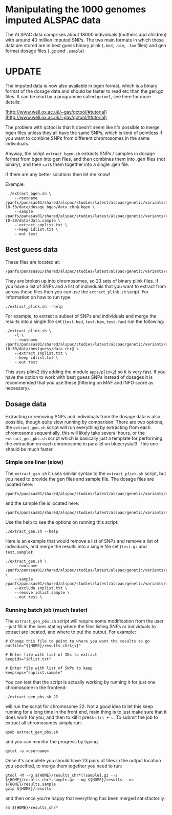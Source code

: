 # Manipulating the 1000 genomes imputed ALSPAC data

The ALSPAC data comprises about 18000 individuals (mothers and children) with around 40 million imputed SNPs. The two main formats in which these data are stored are in best guess binary plink (`.bed`, `.bim`, `.fam` files) and gen format dosage files (`.gz` and `.sample`)


# UPDATE

The imputed data is now also available in bgen format, which is a binary format of the dosage data and should be faster to read etc than the gen.gz files. It can be read by a programme called `qctool`, see here for more details:

[http://www.well.ox.ac.uk/~gav/qctool/#tutorial](http://www.well.ox.ac.uk/~gav/qctool/#tutorial)

The problem with qctool is that it doesn't seem like it's possible to merge bgen files unless they all have the same SNPs, which is kind of pointless if you want to combine SNPs from different chromosomes in the same individuals.

Anyway, the script `extract_bgen.sh` extracts SNPs / samples in dosage format from bgen into gen files, and then combines them into .gen files (not binary), and then `cat`s them together into a single .gen file.

If there are any better solutions then let me know!

Example:

```
 ./extract_bgen.sh \
 	--rootname /panfs/panasas01/shared/alspac/studies/latest/alspac/genetic/variants/arrays/gwas/imputed/1000genomes/released/2015-10-30/data/dosage_bgen/data_chr@.bgen \
 	--sample /panfs/panasas01/shared/alspac/studies/latest/alspac/genetic/variants/arrays/gwas/imputed/1000genomes/released/2015-10-30/data/data.sample \
 	--extract snplist.txt \
 	--keep idlist.txt \
 	--out test
```


## Best guess data

These files are located at:

	/panfs/panasas01/shared/alspac/studies/latest/alspac/genetic/variants/arrays/gwas/imputed/1000genomes/released/27Feb2015/data/genotypes/bestguess/

They are broken up into chromosomes, so 23 sets of binary plink files. If you have a list of SNPs and a list of individuals that you want to extract from across these files then you can use the `extract_plink.sh` script. For information on how to run type

	./extract_plink.sh --help

For example, to extract a subset of SNPs and individuals and merge the results into a single file set (`test.bed`, `test.bim`, `test.fam`) run the following:

	./extract_plink.sh \
		-l \
		--rootname /panfs/panasas01/shared/alspac/studies/latest/alspac/genetic/variants/arrays/gwas/imputed/1000genomes/released/2015-10-30/data/bestguess/data_chr@ \
		--extract snplist.txt \
		--keep idlist.txt \
		--out test

This uses plink2 (by adding the module `apps/plink2`) so it is very fast. If you have the option to work with best guess SNPs instead of dosages it is recommended that you use these (filtering on MAF and INFO score as necessary).


## Dosage data

Extracting or removing SNPs and individuals from the dosage data is also possible, though quite slow running by comparison. There are two options, the `extract_gen.sh` script will run everything by extracting from each chromosome sequentially, this will likely take several hours, or the `extract_gen_pbs.sh` script which is basically just a template for performing the extraction on each chromosome in parallel on bluecrystal3. This one should be much faster.


### Simple one liner (slow)

The `extract_gen.sh` it uses similar syntax to the `extract_plink.sh` script, but you need to provide the gen files and sample file. The dosage files are located here:

	/panfs/panasas01/shared/alspac/studies/latest/alspac/genetic/variants/arrays/gwas/imputed/1000genomes/released/27Feb2015/data/genotypes/dosage/

and the sample file is located here:

	/panfs/panasas01/shared/alspac/studies/latest/alspac/genetic/variants/arrays/gwas/imputed/1000genomes/released/27Feb2015/data/data.sample

Use the help to see the options on running this script:

	./extract_gen.sh --help

Here is an example that would remove a list of SNPs and remove a list of individuals, and merge the results into a single file set (`test.gz` and `test.sample`):

	./extract_gen.sh \
		--rootname /panfs/panasas01/shared/alspac/studies/latest/alspac/genetic/variants/arrays/gwas/imputed/1000genomes/released/27Feb2015/data/genotypes/dosage/data_chr@.gz \
		--sample /panfs/panasas01/shared/alspac/studies/latest/alspac/genetic/variants/arrays/gwas/imputed/1000genomes/released/27Feb2015/data/data.sample
		--exclude snplist.txt \
		--remove idlist.sample \
		--out test \


### Running batch job (much faster)

The `extract_gen_pbs.sh` script will require some modification from the user - just fill in the lines stating where the files listing SNPs or individuals to extract are located, and where to put the output. For example:


	# Change this file to point to where you want the results to go
	outfile="${HOME}/results_chr${i}"

	# Enter file with list of IDs to extract
	keepids="idlist.txt"

	# Enter file with list of SNPs to keep
	keepsnps="snplist.sample"

You can test that the script is actually working by running it for just one chromosome in the frontend:

	./extract_gen_pbs.sh 22

will run the script for chromosome 22. Not a good idea to let this keep running for a long time in the front end, main thing is to just make sure that it does work for you, and then to kill it press `ctrl + c`. To submit the job to extract all chromosomes simply run:

	qsub extract_gen_pbs.sh

and you can monitor the progress by typing

	qstat -u <username>

Once it's complete you should have 23 pairs of files in the output location you specified, to merge them together you need to run:

	gtool -M --g ${HOME}/results_chr*[!sample].gz --s ${HOME}/results_chr*.sample.gz --og ${HOME}/results --os ${HOME}/results.sample
	gzip ${HOME}/results

and then once you're happy that everything has been merged satisfactorily

	rm ${HOME}/results_chr*
